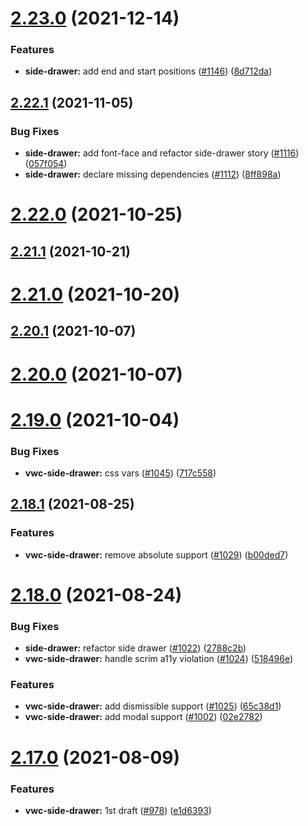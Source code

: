 # [2.23.0](https://github.com/vonage/vivid/compare/v2.22.1...v2.23.0) (2021-12-14)


### Features

* **side-drawer:** add end and start positions ([#1146](https://github.com/vonage/vivid/issues/1146)) ([8d712da](https://github.com/vonage/vivid/commit/8d712da4caec86d970aa317c33be2f2a44c5297d))



## [2.22.1](https://github.com/vonage/vivid/compare/v2.22.0...v2.22.1) (2021-11-05)


### Bug Fixes

* **side-drawer:** add font-face and refactor side-drawer story ([#1116](https://github.com/vonage/vivid/issues/1116)) ([057f054](https://github.com/vonage/vivid/commit/057f05464021ef446c4b481f93f9eee6eb84d740))
* **side-drawer:** declare missing dependencies ([#1112](https://github.com/vonage/vivid/issues/1112)) ([8ff898a](https://github.com/vonage/vivid/commit/8ff898afe701a54611e4ad8290d1cb40776ad4b1))



# [2.22.0](https://github.com/vonage/vivid/compare/v2.21.1...v2.22.0) (2021-10-25)



## [2.21.1](https://github.com/vonage/vivid/compare/v2.21.0...v2.21.1) (2021-10-21)



# [2.21.0](https://github.com/vonage/vivid/compare/v2.20.1...v2.21.0) (2021-10-20)



## [2.20.1](https://github.com/vonage/vivid/compare/v2.20.0...v2.20.1) (2021-10-07)



# [2.20.0](https://github.com/vonage/vivid/compare/v2.19.0...v2.20.0) (2021-10-07)



# [2.19.0](https://github.com/vonage/vivid/compare/v2.18.1...v2.19.0) (2021-10-04)


### Bug Fixes

* **vwc-side-drawer:** css vars ([#1045](https://github.com/vonage/vivid/issues/1045)) ([717c558](https://github.com/vonage/vivid/commit/717c5588d87ab4e450e44fe043ccfffc9f91fd0b))



## [2.18.1](https://github.com/vonage/vivid/compare/v2.18.0...v2.18.1) (2021-08-25)


### Features

* **vwc-side-drawer:** remove absolute support ([#1029](https://github.com/vonage/vivid/issues/1029)) ([b00ded7](https://github.com/vonage/vivid/commit/b00ded72111a63958d4370609943c160782cf1a2))



# [2.18.0](https://github.com/vonage/vivid/compare/v2.17.0...v2.18.0) (2021-08-24)


### Bug Fixes

* **side-drawer:** refactor side drawer ([#1022](https://github.com/vonage/vivid/issues/1022)) ([2788c2b](https://github.com/vonage/vivid/commit/2788c2bf91e2d753f515d950fb09bfcd0c68657d))
* **vwc-side-drawer:** handle scrim a11y violation ([#1024](https://github.com/vonage/vivid/issues/1024)) ([518496e](https://github.com/vonage/vivid/commit/518496e831d5ec3d16299c7a3bcfb3f8d9956a46))


### Features

* **vwc-side-drawer:** add dismissible support ([#1025](https://github.com/vonage/vivid/issues/1025)) ([65c38d1](https://github.com/vonage/vivid/commit/65c38d130dfdf8b9d2b1c985c498a8f3c7143627))
* **vwc-side-drawer:** add modal support ([#1002](https://github.com/vonage/vivid/issues/1002)) ([02e2782](https://github.com/vonage/vivid/commit/02e278210a9d5f9a612dd8b7f9ae5f462a0fd477))



# [2.17.0](https://github.com/vonage/vivid/compare/v2.16.1...v2.17.0) (2021-08-09)


### Features

* **vwc-side-drawer:** 1st draft ([#978](https://github.com/vonage/vivid/issues/978)) ([e1d6393](https://github.com/vonage/vivid/commit/e1d6393b6a4ce0cda5078211326fb84c7330639a))



